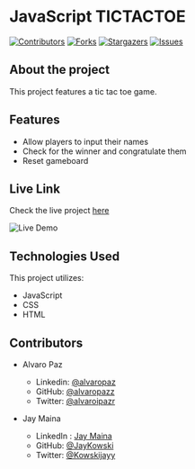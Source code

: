 # JavaScript TICTACTOE

[![Contributors][contributors-shield]][contributors-url]
[![Forks][forks-shield]][forks-url]
[![Stargazers][stars-shield]][stars-url]
[![Issues][issues-shield]][issues-url]

## About the project

This project features a tic tac toe game. 

## Features

- Allow players to input their names
- Check for the winner and congratulate them
- Reset gameboard

## Live Link

Check the live project [here](https://rawcdn.githack.com/alvaropazz/js-tictactoe/feature/project/index.html)

![Live Demo](https://user-images.githubusercontent.com/40712459/87885274-a67f4b80-ca0c-11ea-9271-aca4fa881dcc.gif)

## Technologies Used

This project utilizes:

- JavaScript
- CSS
- HTML

<!-- 

## Testing

## Test Output

-->

## Contributors

- Alvaro Paz
  - Linkedin: [@alvaropaz](https://linkedin.com/in/alvaropaz/)
  - GitHub: [@alvaropazz](https://github.com/alvaropazz)
  - Twitter: [@alvaroipazr](https://twitter.com/alvaroipazr)

- Jay Maina
  - LinkedIn : [Jay Maina](https://www.linkedin.com/in/jay-maina/)
  - GitHub: [@JayKowski](https://github.com/JayKowski)
  - Twitter: [@Kowskijayy](https://twitter.com/Kowskijayy)
  
<!-- MARKDOWN LINKS & IMAGES -->

[contributors-shield]: https://img.shields.io/github/contributors/alvaropazz/js-tictactoe.svg?style=flat-square
[contributors-url]: https://github.com/alvaropazz/js-tictactoe/graphs/contributors
[forks-shield]: https://img.shields.io/github/forks/alvaropazz/js-tictactoe.svg?style=flat-square
[forks-url]: https://github.com/alvaropazz/js-tictactoe/network/members
[stars-shield]: https://img.shields.io/github/stars/alvaropazz/js-tictactoe.svg?style=flat-square
[stars-url]: https://github.com/alvaropazz/js-tictactoe/stargazers
[issues-shield]: https://img.shields.io/github/issues/alvaropazz/js-tictactoe.svg?style=flat-square
[issues-url]: https://github.com/alvaropazz/js-tictactoe/issues
